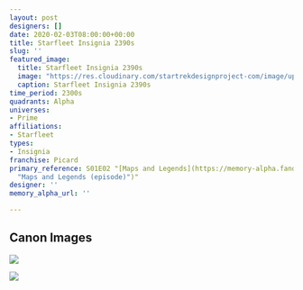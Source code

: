 ```yaml
---
layout: post
designers: []
date: 2020-02-03T08:00:00+00:00
title: Starfleet Insignia 2390s
slug: ''
featured_image:
  title: Starfleet Insignia 2390s
  image: "https://res.cloudinary.com/startrekdesignproject-com/image/upload/v1580758649/StarfleetAdmiral2390s.png"
  caption: Starfleet Insignia 2390s
time_period: 2300s
quadrants: Alpha
universes:
- Prime
affiliations:
- Starfleet
types:
- Insignia
franchise: Picard
primary_reference: S01E02 "[Maps and Legends](https://memory-alpha.fandom.com/wiki/Maps_and_Legends_(episode)
  "Maps and Legends (episode)")"
designer: ''
memory_alpha_url: ''

---
```

## Canon Images

![](https://res.cloudinary.com/startrekdesignproject-com/image/upload/v1580758649/StarfleetAdmiralDelta1.jpg)

![](https://res.cloudinary.com/startrekdesignproject-com/image/upload/v1580775794/StarfleetInsignia2390s-2.jpg)